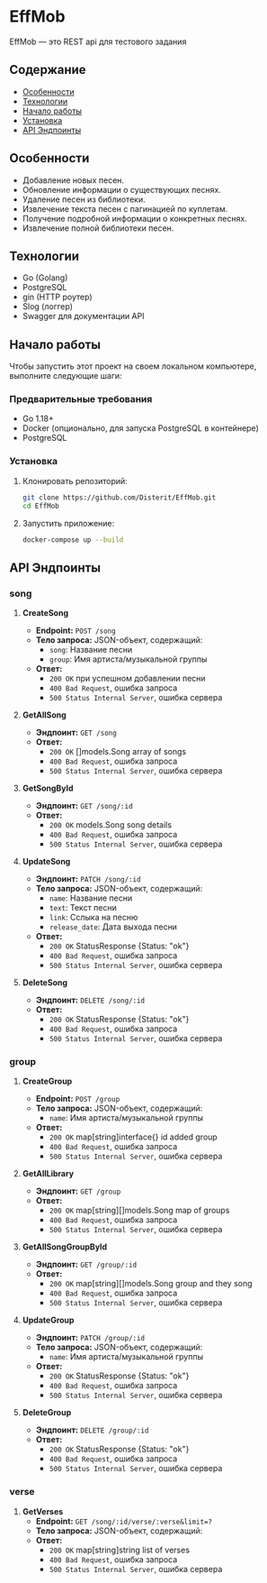 # EffMob

EffMob — это REST api для тестового задания

## Содержание
- [Особенности](#особенности)
- [Технологии](#технологии)
- [Начало работы](#начало-работы)
- [Установка](#установка)
- [API Эндпоинты](#api-эндпоинты)

## Особенности
- Добавление новых песен.
- Обновление информации о существующих песнях.
- Удаление песен из библиотеки.
- Извлечение текста песен с пагинацией по куплетам.
- Получение подробной информации о конкретных песнях.
- Извлечение полной библиотеки песен.

## Технологии
- Go (Golang)
- PostgreSQL
- gin (HTTP роутер)
- Slog (логгер)
- Swagger для документации API

## Начало работы

Чтобы запустить этот проект на своем локальном компьютере, выполните следующие шаги:

### Предварительные требования
- Go 1.18+
- Docker (опционально, для запуска PostgreSQL в контейнере)
- PostgreSQL

### Установка

1. Клонировать репозиторий:
   ```bash
   git clone https://github.com/Disterit/EffMob.git
   cd EffMob

2. Запустить приложение:
   ```bash
   docker-compose up --build

## API Эндпоинты

### song

1. **CreateSong**
   - **Endpoint:** `POST /song`
   - **Тело запроса:** JSON-объект, содержащий:
     - `song`: Название песни
     - `group`: Имя артиста/музыкальной группы
   - **Ответ:** 
     - `200 OK` при успешном добавлении песни
     - `400 Bad Request`, ошибка запроса
     - `500 Status Internal Server`, ошибка сервера

2. **GetAllSong**
   - **Эндпоинт:** `GET /song`
   - **Ответ:** 
     - `200 OK` []models.Song array of songs
     - `400 Bad Request`, ошибка запроса
     - `500 Status Internal Server`, ошибка сервера

3. **GetSongById**
   - **Эндпоинт:** `GET /song/:id`
   - **Ответ:** 
     - `200 OK` models.Song song details
     - `400 Bad Request`, ошибка запроса
     - `500 Status Internal Server`, ошибка сервера

4. **UpdateSong**
   - **Эндпоинт:** `PATCH /song/:id`
   - **Тело запроса:** JSON-объект, содержащий:
     - `name`: Название песни
     - `text`: Текст песни
     - `link`: Сслыка на песню
     - `release_date`: Дата выхода песни
   - **Ответ:** 
     - `200 OK` StatusResponse {Status: "ok"}
     - `400 Bad Request`, ошибка запроса
     - `500 Status Internal Server`, ошибка сервера
   
5. **DeleteSong**
   - **Эндпоинт:** `DELETE /song/:id`
   - **Ответ:** 
     - `200 OK` StatusResponse {Status: "ok"}
     - `400 Bad Request`, ошибка запроса
     - `500 Status Internal Server`, ошибка сервера
    
### group

1. **CreateGroup**
   - **Endpoint:** `POST /group`
   - **Тело запроса:** JSON-объект, содержащий:
     - `name`: Имя артиста/музыкальной группы
   - **Ответ:** 
     - `200 OK` map[string]interface{} id added group
     - `400 Bad Request`, ошибка запроса
     - `500 Status Internal Server`, ошибка сервера

2. **GetAllLibrary**
   - **Эндпоинт:** `GET /group`
   - **Ответ:** 
     - `200 OK` map[string][]models.Song map of groups
     - `400 Bad Request`, ошибка запроса
     - `500 Status Internal Server`, ошибка сервера

3. **GetAllSongGroupById**
   - **Эндпоинт:** `GET /group/:id`
   - **Ответ:** 
     - `200 OK` map[string][]models.Song group and they song
     - `400 Bad Request`, ошибка запроса
     - `500 Status Internal Server`, ошибка сервера

4. **UpdateGroup**
   - **Эндпоинт:** `PATCH /group/:id`
   - **Тело запроса:** JSON-объект, содержащий:
     - `name`: Имя артиста/музыкальной группы
   - **Ответ:** 
     - `200 OK` StatusResponse {Status: "ok"}
     - `400 Bad Request`, ошибка запроса
     - `500 Status Internal Server`, ошибка сервера
   
5. **DeleteGroup**
   - **Эндпоинт:** `DELETE /group/:id`
   - **Ответ:** 
     - `200 OK` StatusResponse {Status: "ok"}
     - `400 Bad Request`, ошибка запроса
     - `500 Status Internal Server`, ошибка сервера
    
### verse

1. **GetVerses**
   - **Endpoint:** `GET /song/:id/verse/:verse&limit=?`
   - **Тело запроса:** JSON-объект, содержащий:
   - **Ответ:** 
     - `200 OK` map[string]string list of verses
     - `400 Bad Request`, ошибка запроса
     - `500 Status Internal Server`, ошибка сервера

